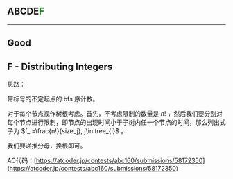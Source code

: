 ## ABCDE<font color=green>F</font>

---

## Good

## F - Distributing Integers

思路：

带标号的不定起点的 bfs 序计数。

对于每个节点视作树根考虑。首先，不考虑限制的数量是 $n!$ ，然后我们要分别对每个节点进行限制，即节点的出现时间小于子树内任一个节点的时间，那么列出式子为 $f_i=\frac{n!}{size_j}, j\in tree_{i}$ 。

我们要递推分母，换根即可。

AC代码：[https://atcoder.jp/contests/abc160/submissions/58172350](https://atcoder.jp/contests/abc160/submissions/58172350)